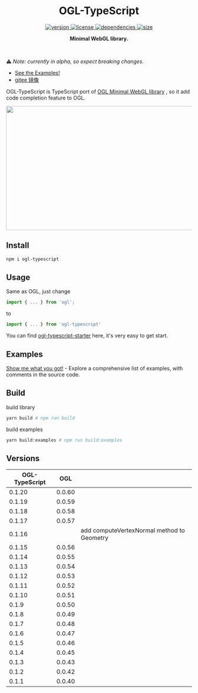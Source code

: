 <h1 align="center">OGL-TypeScript</h1>

<p align="center">
    <a href="https://npmjs.org/package/ogl-typescript">
        <img src="https://img.shields.io/npm/v/ogl-typescript.svg" alt="version" />
    </a>
    <a href="https://github.com/nshen/ogl-typescript/blob/master/LICENSE">
        <img src="https://img.shields.io/npm/l/ogl-typescript.svg" alt="license" />
    </a>
    <a href="https://david-dm.org/nshen/ogl-typescript">
        <img src="https://img.shields.io/david/nshen/ogl-typescript.svg" alt="dependencies" />
    </a>
    <a href="https://bundlephobia.com/result?p=ogl-typescript">
        <img src="https://badgen.net/bundlephobia/minzip/ogl-typescript" alt="size" />
    </a>
</p>

<p align="center"><b>Minimal WebGL library.</b></p>

<br />

⚠️ _Note: currently in alpha, so expect breaking changes._

- [See the Examples!](https://nshen.github.io/ogl-typescript/examples)
- [gitee 镜像](http://nshen.gitee.io/ogl-typescript)

OGL-TypeScript is TypeScript port of [OGL Minimal WebGL library](https://github.com/oframe/ogl) , so it add code completion feature to OGL.

<img src="./code-complete.gif"  width="577px" height="337px" />

## Install

```bash
npm i ogl-typescript
```

## Usage

Same as OGL, just change

```typescript
import { ... } from 'ogl';
```

to

```typescript
import { ... } from 'ogl-typescript'
```

You can find [ogl-typescript-starter](https://github.com/nshen/ogl-typescript-starter) here, it's very easy to get start.

## Examples

[Show me what you got!](https://nshen.github.io/ogl-typescript/examples) - Explore a comprehensive list of examples, with comments in the source code.

## Build

build library

```bash
yarn build # npm run build
```

build examples

```bash
yarn build:examples # npm run build:examples
```

## Versions

| OGL-TypeScript | OGL    |                                            |
| -------------- | ------ | ------------------------------------------ |
| 0.1.20         | 0.0.60 |                                            |
| 0.1.19         | 0.0.59 |                                            |
| 0.1.18         | 0.0.58 |                                            |
| 0.1.17         | 0.0.57 |                                            |
| 0.1.16         |        | add computeVertexNormal method to Geometry |
| 0.1.15         | 0.0.56 |                                            |
| 0.1.14         | 0.0.55 |                                            |
| 0.1.13         | 0.0.54 |                                            |
| 0.1.12         | 0.0.53 |                                            |
| 0.1.11         | 0.0.52 |                                            |
| 0.1.10         | 0.0.51 |                                            |
| 0.1.9          | 0.0.50 |                                            |
| 0.1.8          | 0.0.49 |                                            |
| 0.1.7          | 0.0.48 |                                            |
| 0.1.6          | 0.0.47 |                                            |
| 0.1.5          | 0.0.46 |                                            |
| 0.1.4          | 0.0.45 |                                            |
| 0.1.3          | 0.0.43 |                                            |
| 0.1.2          | 0.0.42 |                                            |
| 0.1.1          | 0.0.40 |                                            |
